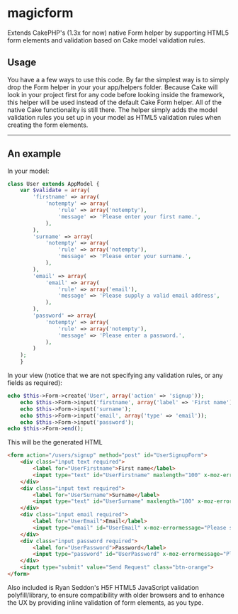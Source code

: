 magicform
=========

Extends CakePHP's (1.3x for now) native Form helper by supporting HTML5 form elements and validation based on Cake model validation rules.

Usage
-----

You have a a few ways to use this code. By far the simplest way is to simply drop the Form helper in your your app/helpers folder. Because Cake will look in your project first for any code before looking inside the framework, this helper will be used instead of the default Cake Form helper. All of the native Cake functionality is still there. The helper simply adds the model validation rules you set up in your model as HTML5 validation rules when creating the form elements.

**********
An example
----------

In your model:
```php
class User extends AppModel {
	var $validate = array(
		'firstname' => array(
			'notempty' => array(
				'rule' => array('notempty'),
				'message' => 'Please enter your first name.',
			),
		),
		'surname' => array(
			'notempty' => array(
				'rule' => array('notempty'),
				'message' => 'Please enter your surname.',
			),
		),
		'email' => array(
			'email' => array(
				'rule' => array('email'),
				'message' => 'Please supply a valid email address',
			),
		),
		'password' => array(
			'notempty' => array(
				'rule' => array('notempty'),
				'message' => 'Please enter a password.',
			),
		)
	);
	}
```
In your view (notice that we are not specifying any validation rules, or any fields as required):
```php
echo $this->Form->create('User', array('action' => 'signup'));
    echo $this->Form->input('firstname', array('label' => 'First name'));
    echo $this->Form->input('surname');
    echo $this->Form->input('email', array('type' => 'email'));
    echo $this->Form->input('password');
echo $this->Form->end();
```
This will be the generated HTML
```html
<form action="/users/signup" method="post" id="UserSignupForm">
	<div class="input text required">
		<label for="UserFirstname">First name</label>
		<input type="text" id="UserFirstname" maxlength="100" x-moz-errormessage="Please enter your first name(s)." title="Please enter your first name(s)." required="required" name="data[User][firstname]">
	</div>
	<div class="input text required">
		<label for="UserSurname">Surname</label>
		<input type="text" id="UserSurname" maxlength="100" x-moz-errormessage="Please enter your surname." title="Please enter your surname." required="required" name="data[User][surname]">
	</div>
	<div class="input email required">
		<label for="UserEmail">Email</label>
		<input type="email" id="UserEmail" x-moz-errormessage="Please supply a valid email address" title="Please supply a valid email address" required="required" name="data[User][email]">
	</div>
	<div class="input password required">
		<label for="UserPassword">Password</label>
		<input type="password" id="UserPassword" x-moz-errormessage="Please enter a password." title="Please enter a password." required="required" name="data[User][password]">
	</div>
	<input type="submit" value="Send Request" class="btn-orange">
</form>
```

Also included is Ryan Seddon's H5F HTML5 JavaScript validation polyfill/library, to ensure compatibility with older browsers and to enhance the UX by providing inline validation of form elements, as you type.